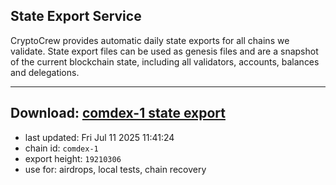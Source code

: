 ## State Export Service
CryptoCrew provides automatic daily state exports for all chains we validate. State export files can be used as genesis files and are a snapshot of the current blockchain state, including all validators, accounts, balances and delegations.

---
**Download: [comdex-1 state export](https://dl-eu2.ccvalidators.com/SERVICE/comdex/comdex-1_export_19210306.json)**
---

- last updated: Fri Jul 11 2025 11:41:24
- chain id: `comdex-1`
- export height: `19210306`
- use for: airdrops, local tests, chain recovery
